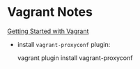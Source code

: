 # Vagrant Notes

[Getting Started with Vagrant](http://docs.vagrantup.com/v2/getting-started/index.html)

* install `vagrant-proxyconf` plugin:  
  
  vagrant plugin install vagrant-proxyconf

